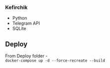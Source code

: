 ### Kefirchik

* Python
* Telegram API
* SQLite

## Deploy
From Deploy folder - \
`docker-compose up -d --force-recreate --build`
